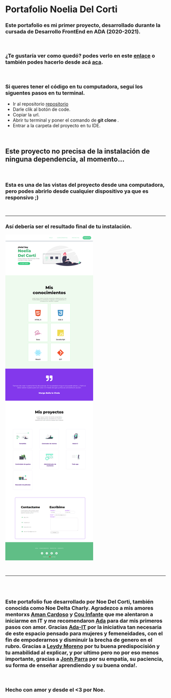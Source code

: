 # Portafolio Noelia Del Corti

### Este portafolio es mi primer proyecto, desarrollado durante la cursada de Desarrollo FrontEnd en ADA (2020-2021).

<br>

### ¿Te gustaría ver como quedó? podes verlo en este [enlace](https://noedelcorti.github.io/portafolio/) o también podes hacerlo desde acá [aca](https://amazing-jackson-ed6e70.netlify.app/).


<br>

### Si queres tener el código en tu computadora, seguí los siguentes pasos en tu terminal.

- Ir al repositorio [repositorio](https://github.com/NoeDelCorti/portafolio)
- Darle clik al botón de code.
- Copiar la url.
- Abrir tu terminal y poner el comando de
**git clone <url>**.
- Entrar a la carpeta del proyecto en tu IDE.

<br>

## Este proyecto no precisa de la instalación de ninguna dependencia, al momento...

<br>

### Esta es una de las vistas del proyecto desde una computadora, pero podes abrirlo desde cualquier dispositivo ya que es responsivo ;)


<br>

---

### Así debería ser el resultado final de tu instalación.

![imagen](./img/screen.png)

<br>

---
<br>
<br>


### Este portafolio fue desarrollado por Noe Del Corti, también conocida como Noe Delta Charly. Agradezco a mis amores mentorxs [Aman Cardoso](https://www.linkedin.com/in/amanda-cardoso-930657145/) y [Cou Infante](https://www.linkedin.com/in/cou-infante-08889032/) que me alentaron a iniciarme en IT y me recomendaron [Ada](https://github.com/Ada-IT) para dar mis primeros pasos con amor. Gracias [Ada-IT](https://www.linkedin.com/school/ada-itw/) por la iniciativa tan necesaria de este espacio pensado para mujeres y femeneidades, con el fin de empoderarnos y disminuir la brecha de genero en el rubro. Gracias a [Leydy Moreno](https://github.com/leydyk93/) por tu buena predispocisión y tu amabilidad al explicar, y por ultimo pero no por eso menos importante, gracias a [Jonh Parra](https://github.com/Jonhks) por su empatía, su paciencia, su forma de enseñar aprendiendo y su buena onda!.

<br>

### Hecho con amor y desde el <3 por Noe.











